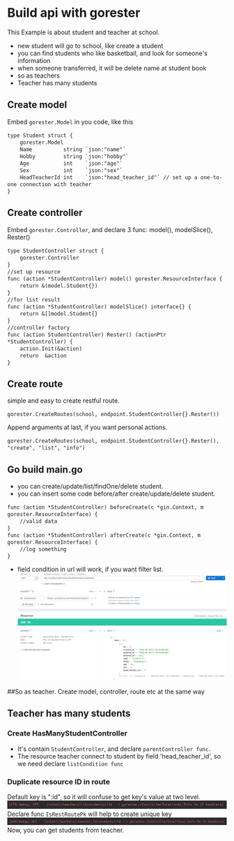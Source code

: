 # Build api with gorester
This Example is about student and teacher at school.
* new student will go to school, like create a student
* you can find students who like basketball, and look for someone's information
* when someone transferred, it will be delete name at student book
* so as teachers
* Teacher has many students

## Create model
Embed `gorester.Model` in you code, like this

```
type Student struct {
	gorester.Model
	Name          string `json:"name"`
	Hobby         string `json:"hobby"`
	Age           int    `json:"age"`
	Sex           int    `json:"sex"`
	HeadTeacherId int    `json:"head_teacher_id"` // set up a one-to-one connection with teacher
}
```

## Create controller
Embed `gorester.Controller`, and declare 3 func: model(), modelSlice(), Rester()
```
type StudentController struct {
	gorester.Controller
}
//set up resource
func (action *StudentController) model() gorester.ResourceInterface {
	return &(model.Student{})
}
//for list result
func (action *StudentController) modelSlice() interface{} {
	return &[]model.Student{}
}
//controller factory
func (action StudentController) Rester() (actionPtr *StudentController) {
	action.Init(&action)
	return  &action
}
```
## Create route
simple and easy to create restful route.
```
gorester.CreateRoutes(school, endpoint.StudentController{}.Rester())
```
Append arguments at last, if you want personal actions.
```
gorester.CreateRoutes(school, endpoint.StudentController{}.Rester(), "create", "list", "info")
```

## Go build main.go
* you can create/update/list/findOne/delete student.
* you can insert some code before/after create/update/delete student.
```
func (action *StudentController) beforeCreate(c *gin.Context, m gorester.ResourceInterface) {
	//valid data
}
func (action *StudentController) afterCreate(c *gin.Context, m gorester.ResourceInterface) {
	//log something
}
```
* field condition in url will work, if you want filter list.
![filter_list.png](filter_list.png)

##So as teacher.
Create model, controller, route etc at the same way

## Teacher has many students

### Create HasManyStudentController
* It's contain `StudentController`, and declare `parentController func`.
* The resource teacher connect to student by field 'head_teacher_id', so we need declare `listCondition func`

### Duplicate resource ID in route
Default key is ":id", so it will confuse to get key's value at two level.
![route_key_duplicate.png](route_key_duplicate.png)
Declare func `IsRestRoutePk` will help to create unique key
![route_key.png](route_key.png)
Now, you can get students from teacher.